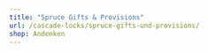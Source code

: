 ```yaml
---
title: "Spruce Gifts & Provisions"
url: /cascade-locks/spruce-gifts-und-provisions/
shop: Andenken
---
```

